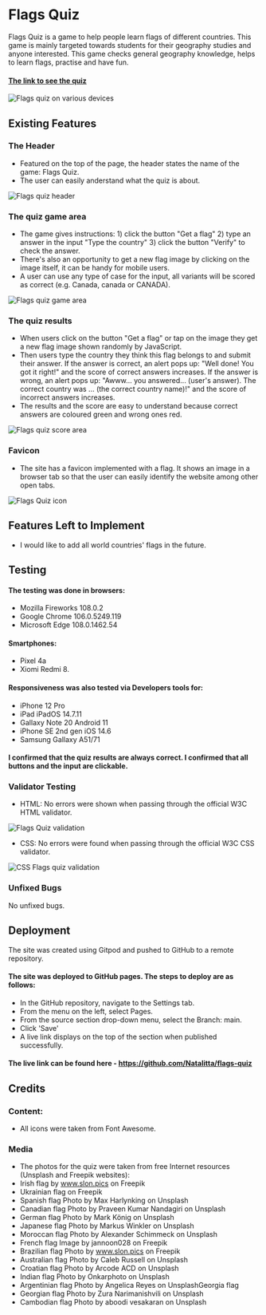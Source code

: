 # Flags Quiz

Flags Quiz is a game to help people learn flags of different countries. This game is mainly targeted towards students for their geography studies and anyone interested. This game checks general geography knowledge, helps to learn flags, practise and  have fun.

#### [The link to see the quiz](https://natalitta.github.io/flags-quiz/)

<img src="assets/images/mockup.png" alt="Flags quiz on various devices">

## Existing Features

### The Header
* Featured on the top of the page, the header states the name of the game: Flags Quiz.
* The user can easily anderstand what the quiz is about.

<img src="assets/images/header.png" alt="Flags quiz header">

### The quiz game area
* The game gives instructions: 1) click the button "Get a flag" 2) type an answer in the input "Type the country" 3) click the button "Verify" to check the answer.
* There's also an opportunity to get a new flag image by clicking on the image itself, it can be handy for mobile users.
* A user can use any type of case for the input, all variants will be scored as correct (e.g. Canada, canada or CANADA).

<img src="assets/images/game-area.png" alt="Flags quiz game area">

### The quiz results
* When users click on the button "Get a flag" or tap on the image they get a new flag image shown randomly by JavaScript. 
* Then users type the country they think this flag belongs to and submit their answer. If the answer is correct, an alert pops up: "Well done! You got it right!" and the score of correct answers increases. If the answer is wrong, an alert pops up: "Awww... you answered... (user's answer). The correct country was ... (the correct country name)!" and the score of incorrect answers increases.
* The results and the score are easy to understand because correct answers are coloured green and wrong ones red.

<img src="assets/images/score-area.png" alt="Flags quiz score area">

### Favicon
* The site has a favicon implemented with a flag. It shows an image in a browser tab so that the user can easily identify the website among other open tabs.

<img src="assets/images/favicon.png" alt="Flags Quiz icon">

## Features Left to Implement

* I would like to add all world countries' flags in the future.

## Testing
#### The testing was done in browsers: 
* Mozilla Fireworks 108.0.2
* Google Chrome 106.0.5249.119
* Microsoft Edge 108.0.1462.54
  
#### Smartphones: 
* Pixel 4a
* Xiomi Redmi 8.

#### Responsiveness was also tested via Developers tools for:
* iPhone 12 Pro
* iPad iPadOS 14.7.11
* Gallaxy Note 20 Android 11
* iPhone SE 2nd gen iOS 14.6
* Samsung Gallaxy A51/71

#### I confirmed that the quiz results are always correct. I confirmed that all buttons and the input are clickable.

### Validator Testing
* HTML: No errors were shown when passing through the official W3C HTML validator.
<img src="assets/images/html-check.png" alt="Flags Quiz validation">

* CSS: No errors were found when passing through the official W3C CSS validator.

<img src="assets/images/css-check.png" alt="CSS Flags quiz validation">

### Unfixed Bugs
No unfixed bugs.

## Deployment
The site was created using Gitpod and pushed to GitHub to a remote repository.
#### The site was deployed to GitHub pages. The steps to deploy are as follows: 
* In the GitHub repository, navigate to the Settings tab.
* From the menu on the left, select Pages.
* From the source section drop-down menu, select the Branch: main.
* Click 'Save'
* A live link displays on the top of the section when published successfully.

#### The live link can be found here - https://github.com/Natalitta/flags-quiz

## Credits

### Content:
* All icons were taken from Font Awesome.

### Media
* The photos for the quiz were taken from free Internet resources (Unsplash and Freepik websites):
* Irish flag by www.slon.pics on Freepik
* Ukrainian flag on Freepik
* Spanish flag Photo by Max Harlynking on Unsplash
* Canadian flag Photo by Praveen Kumar Nandagiri on Unsplash 
* German flag Photo by Mark König on Unsplash
* Japanese flag Photo by Markus Winkler on Unsplash
* Moroccan flag Photo by Alexander Schimmeck on Unsplash 
* French flag Image by jannoon028 on Freepik
* Brazilian flag Photo by www.slon.pics on Freepik
* Australian flag Photo by Caleb Russell on Unsplash
* Croatian flag Photo by Arcode ACD on Unsplash 
* Indian flag Photo by Onkarphoto on Unsplash
* Argentinian flag Photo by Angelica Reyes on UnsplashGeorgia flag 
* Georgian flag Photo by Zura Narimanishvili on Unsplash
* Cambodian flag Photo by aboodi vesakaran on Unsplash

